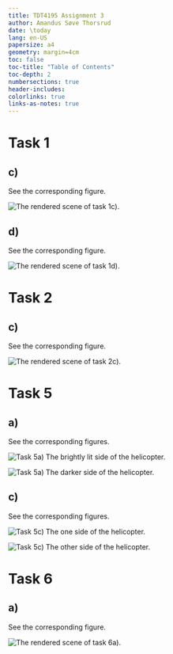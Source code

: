 ```yaml
---
title: TDT4195 Assignment 3
author: Amandus Søve Thorsrud
date: \today
lang: en-US
papersize: a4
geometry: margin=4cm
toc: false
toc-title: "Table of Contents"
toc-depth: 2
numbersections: true
header-includes:
colorlinks: true
links-as-notes: true
---
```


# Task 1

## c)

See the corresponding figure.

![The rendered scene of task 1c).](images/as3/task1c.png)

## d)

See the corresponding figure.

![The rendered scene of task 1d).](images/as3/task1d.png)

# Task 2

## c)

See the corresponding figure.

![The rendered scene of task 2c).](images/as3/task2c.png)

# Task 5

## a)

See the corresponding figures.

![Task 5a) The brightly lit side of the helicopter.](images/as3/task5a_1.png)

![Task 5a) The darker side of the helicopter.](images/as3/task5a_2.png)

## c)

See the corresponding figures.

![Task 5c) The one side of the helicopter.](images/as3/task5c_1.png)

![Task 5c) The other side of the helicopter.](images/as3/task5c_2.png)

# Task 6

## a)

See the corresponding figure.

![The rendered scene of task 6a).](images/as3/task6a.png)
